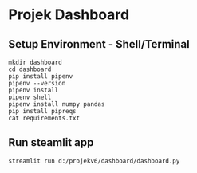 # Projek Dashboard

## Setup Environment - Shell/Terminal

```
mkdir dashboard
cd dashboard
pip install pipenv
pipenv --version
pipenv install
pipenv shell
pipenv install numpy pandas
pip install pipreqs
cat requirements.txt
```

## Run steamlit app

```
streamlit run d:/projekv6/dashboard/dashboard.py
```

